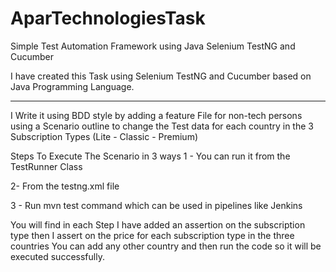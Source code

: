  # AparTechnologiesTask
Simple Test Automation Framework using Java Selenium TestNG and Cucumber 


I have created this Task using Selenium TestNG and Cucumber based on  Java Programming Language.

***********************************

I Write it using BDD style by adding a feature File for non-tech persons using a Scenario outline to change the Test data for each country in the 3 Subscription Types (Lite - Classic  - Premium)

Steps To Execute The Scenario in 3 ways 
1 - You can run it from the TestRunner Class   

2-  From the testng.xml file 

3 - Run mvn test command which can be used in pipelines like Jenkins

You will find in each Step I have added an assertion on the subscription type then I assert on the price for each subscription type in the three countries
You can add any other country and then run the code so it will be executed successfully.
